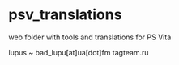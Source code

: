 # psv_translations
web folder with tools and translations for PS Vita

lupus ~ bad_lupu[at]ua[dot]fm
tagteam.ru
